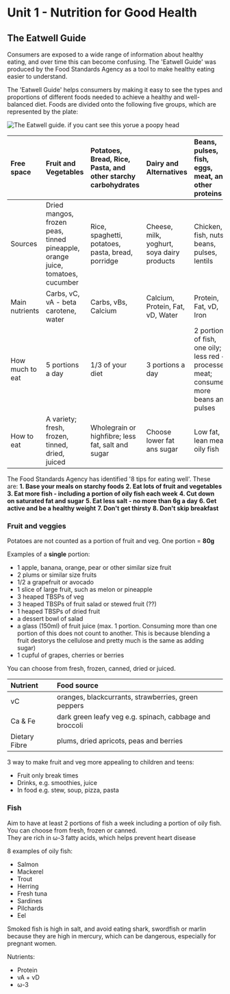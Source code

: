 # Unit 1 - Nutrition for Good Health

## The Eatwell Guide

 Consumers are exposed to a wide range of information about healthy eating, and over time this can become confusing. The 'Eatwell Guide' was produced by the Food Standards Agency as a tool to make healthy eating easier to understand.

 The 'Eatwell Guide' helps consumers by making it easy to see the types and proportions of different foods needed to achieve a healthy and well-balanced diet. Foods are divided onto the following five groups, which are represented by the plate:

 ![The Eatwell guide. if you cant see this yorue a poopy head](https://www.foodstandards.gov.scot/images/rte-images/eatwell-guide_1.png)

|Free space|Fruit and Vegetables|Potatoes, Bread, Rice, Pasta, and other starchy carbohydrates|Dairy and Alternatives|Beans, pulses, fish, eggs, meat, and other proteins|Oils and spreads|
|:-|:-|:-|:-|:-|:-|
|Sources|Dried mangos, frozen peas, tinned pineapple, orange juice, tomatoes, cucumber|Rice, spaghetti, potatoes, pasta, bread, porridge|Cheese, milk, yoghurt, soya dairy products|Chicken, fish, nuts, beans, pulses, lentils|Olive oil, rapeseed oil, vegetable oil, sunflower oil|
|Main nutrients|Carbs, vC, vA - beta carotene, water|Carbs, vBs, Calcium|Calcium, Protein, Fat, vD, Water|Protein, Fat, vD, Iron|Fat| 
|How much to eat|5 portions a day|1/3 of your diet|3 portions a day|2 portions of fish, one oily; less red + processed meat; consume more beans and pulses|Small amounts|
|How to eat|A variety; fresh, frozen, tinned, dried, juiced|Wholegrain or highfibre; less fat, salt and sugar|Choose lower fat ans sugar|Low fat, lean meat, oily fish|Unsaturated oils|

The Food Standards Agency has identified '8 tips for eating well'. These are:
**1. Base your meals on starchy foods**
**2. Eat lots of fruit and vegetables**
**3. Eat more fish - including a portion of oily fish each week**
**4. Cut down on saturated fat and sugar**
**5. Eat less salt - no more than 6g a day**
**6. Get active and be a healthy weight**
**7. Don't get thirsty**
**8. Don't skip breakfast**

### Fruit and veggies

Potatoes are not counted as a portion of fruit and veg. One portion = **80g**

Examples of a **single** portion:
- 1 apple, banana, orange, pear or other similar size fruit
- 2 plums or similar size fruits
- 1/2 a grapefruit or avocado
- 1 slice of large fruit, such as melon or pineapple
- 3 heaped TBSPs of veg
- 3 heaped TBSPs of fruit salad or stewed fruit (??)
- 1 heaped TBSPs of dried fruit
- a dessert bowl of salad
- a glass (150ml) of fruit juice (max. 1 portion. Consuming more than one portion of this does not count to another. This is because blending a fruit destorys the cellulose and pretty much is the same as adding sugar)
- 1 cupful of grapes, cherries or berries

You can choose from fresh, frozen, canned, dried or juiced.

|Nutrient|Food source|
|:-|:-|
|vC|oranges, blackcurrants, strawberries, green peppers|
|Ca & Fe|dark green leafy veg e.g. spinach, cabbage and broccoli|
|Dietary Fibre|plums, dried apricots, peas and berries|

3 way to make fruit and veg more appealing to children and teens:
- Fruit only break times
- Drinks, e.g. smoothies, juice
- In food e.g. stew, soup, pizza, pasta

### Fish

Aim to have at least 2 portions of fish a week including a portion of oily fish. You can choose from fresh, frozen or canned.  
They are rich in &#969;-3 fatty acids, which helps prevent heart disease

8 examples of oily fish:
- Salmon
- Mackerel
- Trout
- Herring
- Fresh tuna
- Sardines
- Pilchards
- Eel

Smoked fish is high in salt, and avoid eating shark, swordfish or marlin because they are high in mercury, which can be dangerous, especially for pregnant women.

Nutrients: 
- Protein
- vA + vD
- &#969;-3
